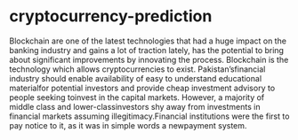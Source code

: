 # cryptocurrency-prediction
Blockchain are one of the latest technologies that had a huge impact on the banking industry and gains a lot of traction lately, has the potential to bring about significant improvements by innovating the process. Blockchain is the technology which allows cryptocurrencies to exist. Pakistan’sfinancial industry should enable availability of easy to understand educational materialfor potential investors and provide cheap investment advisory to people seeking toinvest in the capital markets. However, a majority of middle class and lower-classinvestors shy away from investments in financial markets assuming illegitimacy.Financial institutions were the first to pay notice to it, as it was in simple words a newpayment system. 
